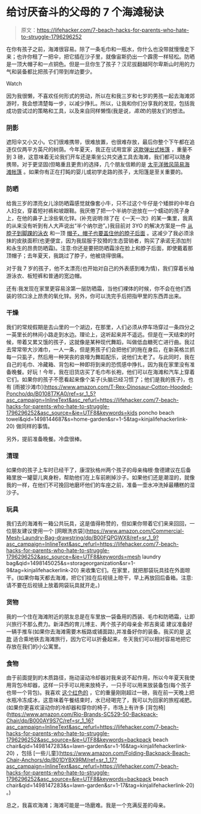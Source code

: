 # 给讨厌奋斗的父母的 7 个海滩秘诀

> 原文：<https://lifehacker.com/7-beach-hacks-for-parents-who-hate-to-struggle-1796296252>

在你有孩子之前，海滩很容易。除了一条毛巾和一瓶水，你什么也没带就慢慢走下来；也许你租了一把伞，把它插在沙子里，就像宙斯扔出一个霹雳一样轻松。防晒是一顶大帽子和一点铜色。但是一旦你生了孩子？汉尼拔翻越阿尔卑斯山时用的力气和装备都比把孩子们带到岸边要少。

Watch

因为我很懒，不喜欢任何形式的劳动，所以在和我三岁和七岁的男孩一起去海滩郊游时，我会想清楚每一步，以减少挣扎。所以，让我和你们分享我的发现，包括我成功尝试过的策略和工具，以及来自同样懒惰(我是说，*高效*)的朋友们的想法。

### 阴影

遮阳伞又小又小。它们很难携带，很难放置，也很难存放，最后你整个下午都在追逐仅仅两平方英尺的树荫。今年夏天，我正在试用宜家 [这款弹出式帐篷](http://www.ikea.com/us/en/catalog/products/30228978/) ，重量不到 3 磅，这意味着无论我们开车还是乘坐公共交通工具去海滩，我们都可以随身携带。对于更坚固(但略重且更贵)的选择，几个朋友信赖的是 [太平洋微风简易海滩帐篷](https://www.amazon.com/gp/product/B00S49C2YQ/ref=s9_acsd_top_hd_bw_b3YYH9X_c_x_w?asc_campaign=InlineText&asc_refurl=https://lifehacker.com/7-beach-hacks-for-parents-who-hate-to-struggle-1796296252&asc_source=&pf_rd_i=3258963011&pf_rd_m=ATVPDKIKX0DER&pf_rd_p=ba65c6ac-ae7a-5a9e-99c4-46d01df24e01&pf_rd_r=Y4YERHDC2Q4KZ13Z1CCN&pf_rd_s=merchandised-search-3&pf_rd_t=101&tag=kinjalifehackerlink-20) 。如果你有正在打盹的婴儿或初学走路的孩子，太阳篷是至关重要的。

### 防晒

给我三岁的漂亮女儿涂防晒霜感觉就像套小牛，只不过这个牛仔是个矮胖的中年白人妇女，穿着短衬裤和坡跟鞋。我厌倦了把一个半纳尔逊放在一个蠕动的孩子身上，在他的鼻子上涂些氧化锌。(补充说明:除了在《一天一次》的某一集里，我真的从来没有听到有人大声说出“半个纳尔逊”。)我目前对 3YO 的解决方案是一件 [从脖子到脚踝的泳衣](http://www.coolibar.com/product/Boys/Boys-4-16/Swimwear/Neck-To-Ankle-Surf-Suit/pc/2221/c/2267/sc/2306/157346.uts) 和一顶 [帽子，帽子也要盖住他的脖子后面](http://www.coolibar.com/product/Boys/Boys-4-16/Sun-Hats/Surfs-Up-All-Sport-Hat/pc/2221/c/2267/sc/2307/155841.uts) 。这减少了我必须涂抹的皮肤面积(也更便宜，因为我屈服于狡猾的生态营销者，购买了承诺无添加剂和永生的昂贵防晒霜)。注意:你还是要把防晒霜涂在脸上和脖子后面，即使戴着那顶帽子；去年夏天，我跳过了脖子，他被烧得很痛。

对于我 7 岁的孩子，他不太漂亮(也开始对自己的外表感到难为情)，我们穿着长袖游泳衣、板短裤和普通的宽边帽。

还有:我发现在家里更容易涂第一层防晒霜，当他们裸体的时候，你不会在他们西装的领口涂上昂贵的氧化锌。另外，你可以洗完手后把指甲里的东西弄出来。

### 干燥

我们的常规假期是去山里的一个湖边，在那里，人们必须从停车场穿过一条四分之一英里长的林间小路走到水边。理论上，这听起来并不遥远。但是在一天结束的时候，带着又累又饿的孩子，这就像是某种现代舞蹈，叫做低血糖死亡进行曲。我过去常常带大沙滩巾，一人一条，但是男孩子们会把他们的拖在身后，在新英格兰抓每一只虱子，然后用一种哭丧的哀嚎为舞蹈配乐，说他们太老了。与此同时，我在自己的毛巾、冷藏箱、背包和一种即将到来的恐慌感中挣扎，因为我在家里没有准备晚餐。好玩！今年，我在旧货店买了毛巾布长袍，他们可以在海滩和汽车上穿着它们。如果你的孩子不愿看起来像个呆子(头脑已经习惯了；他们是我的孩子)，也有 [雨披沙滩巾](https://www.amazon.com/T-Rex-Dinosaur-Cotton-Hooded-Poncho/dp/B0108T7KA0/ref=sr_1_5?asc_campaign=InlineText&asc_refurl=https://lifehacker.com/7-beach-hacks-for-parents-who-hate-to-struggle-1796296252&asc_source=&ie=UTF8&keywords=kids poncho beach towel&qid=1498144687&s=home-garden&sr=1-5&tag=kinjalifehackerlink-20) 做同样的事情。

另外，提前准备晚餐。冷盘很棒。

### 清理

如果你的孩子上车时已经干了，康涅狄格州两个孩子的母亲梅根·詹德建议在后备箱里放一罐婴儿爽身粉，帮助他们在上车前刷掉沙子。如果他们还是潮湿的，就像我的一样，在他们不可挽回地磨坏他们的车座之前，准备一壶水冲洗掉最糟糕的湿沙子。

### 玩具

我们去的海滩有一箱公共玩具，这是值得称赞的，但如果你带着它们来来回回，一位朋友建议使用一个 [网眼洗衣袋](https://www.amazon.com/Commercial-Mesh-Laundry-Bag-drawstring/dp/B00FQPGWX8/ref=sr_1_9?asc_campaign=InlineText&asc_refurl=https://lifehacker.com/7-beach-hacks-for-parents-who-hate-to-struggle-1796296252&asc_source=&ie=UTF8&keywords=mesh laundry bag&qid=1498145025&s=storageorganization&sr=1-9&tag=kinjalifehackerlink-20) 来收集它们。在家里，就把那袋玩具挂在外面晾干。(如果你每天都去海滩，把它们挂在后视镜上晾干，早上再放回后备箱。注意:请不要在后视镜上放着网袋玩具就开走。)

### 货物

我的一个住在海滩附近的朋友总是在车里放一袋备用的西装、毛巾和防晒霜，让即兴旅行不那么费力。新泽西的育儿博主、两个孩子的母亲金·邦吉奥诺 建议准备好一辆手推车(如果你去海滩需要木板路或铺面路),并准备好你的装备。我买的是 [这款](https://www.bedbathandbeyond.com/store/product/rio-beach-beach-caddy-deluxe/1041721483?skuId=41721483&mcid=PS_googlepla_nonbrand_outdoorutility_&product_id=41721483&adtype=pla_multichannel&product_channel=online&adpos=1o4&creative=43742648149&device=c&matchtype=&network=g&gclid=CjwKEAjw1a3KBRCY9cfsmdmWgQ0SJAATUZ8bKPqoAEPU47j0Qe06Bhr0MxDTm0QABOkKQ87CCo0YhhoC4anw_wcB) 适合乘地铁去海滩旅行，因为它可以折叠起来，冬天我们可以相对容易地把它存放在我们的小公寓里。

### 食物

由于前面提到的木质路径，拖动滚动冷却器对我来说不起作用，所以今年夏天我使用背包冷却器，这样一只手可以用来放椅子，一只手可以用来放装备包(每个孩子也带一个背包)。我喜欢 [这个红色的](https://www.amazon.com/dp/B003I7E6N4/ref=twister_B01GQRVETQ?_encoding=UTF8&asc_campaign=InlineText&asc_refurl=https://lifehacker.com/7-beach-hacks-for-parents-who-hate-to-struggle-1796296252&asc_source=&psc=1&tag=kinjalifehackerlink-20) ，它的重量刚刚超过一磅，我在前一天晚上把水瓶冷冻成冰，这意味着午餐结束时，水已经喝完了，我可以为回家的旅程减肥。(如果你更喜欢滚动你的冷却器和穿你的椅子，市场上有许多 [背包椅](https://www.amazon.com/Rio-Brands-SC529-50-Backpack-Chair/dp/B000AY9S7C/ref=sr_1_16?asc_campaign=InlineText&asc_refurl=https://lifehacker.com/7-beach-hacks-for-parents-who-hate-to-struggle-1796296252&asc_source=&ie=UTF8&keywords=backpack beach chair&qid=1498147283&s=lawn-garden&sr=1-16&tag=kinjalifehackerlink-20) ，包括 [一些儿童](https://www.amazon.com/Folding-Backpack-Beach-Chair-Anchors/dp/B01DYBX9RM/ref=sr_1_17?asc_campaign=InlineText&asc_refurl=https://lifehacker.com/7-beach-hacks-for-parents-who-hate-to-struggle-1796296252&asc_source=&ie=UTF8&keywords=backpack beach chair&qid=1498147283&s=lawn-garden&sr=1-17&tag=kinjalifehackerlink-20) 。)

总之，我喜欢海滩；海滩可能是一场磨难。我是一个充满反差的母亲。